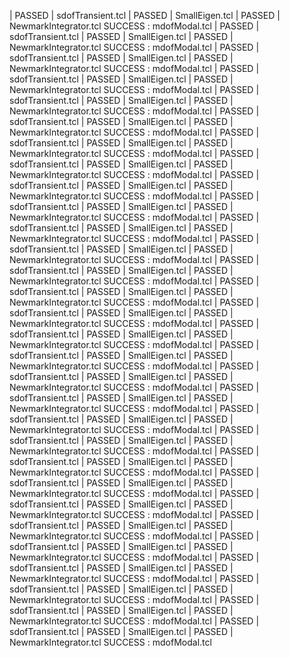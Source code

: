 | PASSED |  sdofTransient.tcl
| PASSED |  SmallEigen.tcl
| PASSED |  NewmarkIntegrator.tcl
SUCCESS : mdofModal.tcl
| PASSED |  sdofTransient.tcl
| PASSED |  SmallEigen.tcl
| PASSED |  NewmarkIntegrator.tcl
SUCCESS : mdofModal.tcl
| PASSED |  sdofTransient.tcl
| PASSED |  SmallEigen.tcl
| PASSED |  NewmarkIntegrator.tcl
SUCCESS : mdofModal.tcl
| PASSED |  sdofTransient.tcl
| PASSED |  SmallEigen.tcl
| PASSED |  NewmarkIntegrator.tcl
SUCCESS : mdofModal.tcl
| PASSED |  sdofTransient.tcl
| PASSED |  SmallEigen.tcl
| PASSED |  NewmarkIntegrator.tcl
SUCCESS : mdofModal.tcl
| PASSED |  sdofTransient.tcl
| PASSED |  SmallEigen.tcl
| PASSED |  NewmarkIntegrator.tcl
SUCCESS : mdofModal.tcl
| PASSED |  sdofTransient.tcl
| PASSED |  SmallEigen.tcl
| PASSED |  NewmarkIntegrator.tcl
SUCCESS : mdofModal.tcl
| PASSED |  sdofTransient.tcl
| PASSED |  SmallEigen.tcl
| PASSED |  NewmarkIntegrator.tcl
SUCCESS : mdofModal.tcl
| PASSED |  sdofTransient.tcl
| PASSED |  SmallEigen.tcl
| PASSED |  NewmarkIntegrator.tcl
SUCCESS : mdofModal.tcl
| PASSED |  sdofTransient.tcl
| PASSED |  SmallEigen.tcl
| PASSED |  NewmarkIntegrator.tcl
SUCCESS : mdofModal.tcl
| PASSED |  sdofTransient.tcl
| PASSED |  SmallEigen.tcl
| PASSED |  NewmarkIntegrator.tcl
SUCCESS : mdofModal.tcl
| PASSED |  sdofTransient.tcl
| PASSED |  SmallEigen.tcl
| PASSED |  NewmarkIntegrator.tcl
SUCCESS : mdofModal.tcl
| PASSED |  sdofTransient.tcl
| PASSED |  SmallEigen.tcl
| PASSED |  NewmarkIntegrator.tcl
SUCCESS : mdofModal.tcl
| PASSED |  sdofTransient.tcl
| PASSED |  SmallEigen.tcl
| PASSED |  NewmarkIntegrator.tcl
SUCCESS : mdofModal.tcl
| PASSED |  sdofTransient.tcl
| PASSED |  SmallEigen.tcl
| PASSED |  NewmarkIntegrator.tcl
SUCCESS : mdofModal.tcl
| PASSED |  sdofTransient.tcl
| PASSED |  SmallEigen.tcl
| PASSED |  NewmarkIntegrator.tcl
SUCCESS : mdofModal.tcl
| PASSED |  sdofTransient.tcl
| PASSED |  SmallEigen.tcl
| PASSED |  NewmarkIntegrator.tcl
SUCCESS : mdofModal.tcl
| PASSED |  sdofTransient.tcl
| PASSED |  SmallEigen.tcl
| PASSED |  NewmarkIntegrator.tcl
SUCCESS : mdofModal.tcl
| PASSED |  sdofTransient.tcl
| PASSED |  SmallEigen.tcl
| PASSED |  NewmarkIntegrator.tcl
SUCCESS : mdofModal.tcl
| PASSED |  sdofTransient.tcl
| PASSED |  SmallEigen.tcl
| PASSED |  NewmarkIntegrator.tcl
SUCCESS : mdofModal.tcl
| PASSED |  sdofTransient.tcl
| PASSED |  SmallEigen.tcl
| PASSED |  NewmarkIntegrator.tcl
SUCCESS : mdofModal.tcl
| PASSED |  sdofTransient.tcl
| PASSED |  SmallEigen.tcl
| PASSED |  NewmarkIntegrator.tcl
SUCCESS : mdofModal.tcl
| PASSED |  sdofTransient.tcl
| PASSED |  SmallEigen.tcl
| PASSED |  NewmarkIntegrator.tcl
SUCCESS : mdofModal.tcl
| PASSED |  sdofTransient.tcl
| PASSED |  SmallEigen.tcl
| PASSED |  NewmarkIntegrator.tcl
SUCCESS : mdofModal.tcl
| PASSED |  sdofTransient.tcl
| PASSED |  SmallEigen.tcl
| PASSED |  NewmarkIntegrator.tcl
SUCCESS : mdofModal.tcl
| PASSED |  sdofTransient.tcl
| PASSED |  SmallEigen.tcl
| PASSED |  NewmarkIntegrator.tcl
SUCCESS : mdofModal.tcl
| PASSED |  sdofTransient.tcl
| PASSED |  SmallEigen.tcl
| PASSED |  NewmarkIntegrator.tcl
SUCCESS : mdofModal.tcl
| PASSED |  sdofTransient.tcl
| PASSED |  SmallEigen.tcl
| PASSED |  NewmarkIntegrator.tcl
SUCCESS : mdofModal.tcl
| PASSED |  sdofTransient.tcl
| PASSED |  SmallEigen.tcl
| PASSED |  NewmarkIntegrator.tcl
SUCCESS : mdofModal.tcl
| PASSED |  sdofTransient.tcl
| PASSED |  SmallEigen.tcl
| PASSED |  NewmarkIntegrator.tcl
SUCCESS : mdofModal.tcl
